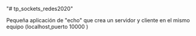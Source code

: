 "# tp_sockets_redes2020" 

Pequeña aplicación de "echo" que crea un servidor y cliente en el mismo equipo (localhost,puerto 10000 )